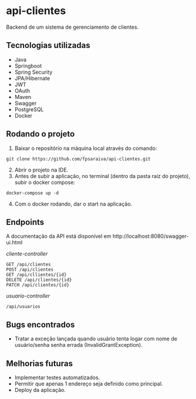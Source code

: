 # api-clientes

Backend de um sistema de gerenciamento de clientes.

## Tecnologias utilizadas

* Java
* Springboot
* Spring Security
* JPA/Hibernate
* JWT
* OAuth
* Maven
* Swagger
* PostgreSQL
* Docker

## Rodando o projeto

1. Baixar o repositório na máquina local através do comando:
```
git clone https://github.com/fpsaraiva/api-clientes.git
```
2. Abrir o projeto na IDE.
3. Antes de subir a aplicação, no terminal (dentro da pasta raiz do projeto), subir o docker compose:
```
docker-compose up -d
```
4. Com o docker rodando, dar o start na aplicação.

## Endpoints

A documentação da API está disponível em http://localhost:8080/swagger-ui.html

*cliente-controller*
```
GET /api/clientes
POST /api/clientes
GET /api/cllientes/{id}
DELETE /api/clientes/{id}
PATCH /api/clientes/{id}
```

*usuario-controller*
```
/api/usuarios
```

## Bugs encontrados

* Tratar a exceção lançada quando usuário tenta logar com nome de usuário/senha senha errada (InvalidGrantException).

## Melhorias futuras

* Implementar testes automatizados.
* Permitir que apenas 1 endereço seja definido como principal.
* Deploy da aplicação.
